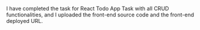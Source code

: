 I have completed the task for React Todo App Task with all CRUD functionalities, and I uploaded the front-end source code and the front-end deployed URL.